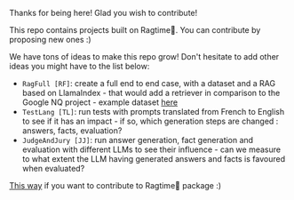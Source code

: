 Thanks for being here! Glad you wish to contribute!

This repo contains projects built on Ragtime🎹.
You can contribute by proposing new ones :)

We have tons of ideas to make this repo grow! Don't hesitate to add other ideas you might have to the list below:
- `RagFull [RF]`: create a full end to end case, with a dataset and a RAG based on LlamaIndex - that would add a retriever in comparison to the Google NQ project - example dataset [here](https://storage.recital.ai/s/ZnIx.GWJqg2ZXgGpPq4o)
- `TestLang [TL]`: run tests with prompts translated from French to English to see if it has an impact - if so, which generation steps are changed : answers, facts, evaluation?
- `JudgeAndJury [JJ]`: run answer generation, fact generation and evaluation with different LLMs to see their influence - can we measure to what extent the LLM having generated answers and facts is favoured when evaluated?

[This way](https://github.com/recitalAI/ragtime-package/blob/main/CONTRIBUTING.md) if you want to contribute to Ragtime🎹 package :)